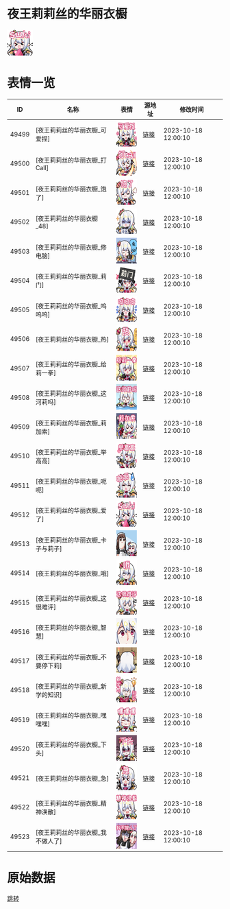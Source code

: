 # 夜王莉莉丝的华丽衣橱

<img src="./cover.png" height="60" alt="cover" />

# 表情一览

|ID|名称|表情|源地址|修改时间|
|----|----|----|----|----|
|49499|[夜王莉莉丝的华丽衣橱_可爱捏]|<img src="./pic/049499_%5B夜王莉莉丝的华丽衣橱_可爱捏%5D.png" height="60" alt="可爱捏"/>|[链接](https://i0.hdslb.com/bfs/garb/111b5427bb6cbef724951b11cef92f763f08d846.png)|2023-10-18 12:00:10|
|49500|[夜王莉莉丝的华丽衣橱_打Call]|<img src="./pic/049500_%5B夜王莉莉丝的华丽衣橱_打Call%5D.png" height="60" alt="打Call"/>|[链接](https://i0.hdslb.com/bfs/garb/3efba375275c5c31fae565679810a37825f5b0b6.png)|2023-10-18 12:00:10|
|49501|[夜王莉莉丝的华丽衣橱_饱了]|<img src="./pic/049501_%5B夜王莉莉丝的华丽衣橱_饱了%5D.png" height="60" alt="饱了"/>|[链接](https://i0.hdslb.com/bfs/garb/d6f65926cee97e9b6b9504b012cd7c9669ee45a7.png)|2023-10-18 12:00:10|
|49502|[夜王莉莉丝的华丽衣橱_48]|<img src="./pic/049502_%5B夜王莉莉丝的华丽衣橱_48%5D.png" height="60" alt="48"/>|[链接](https://i0.hdslb.com/bfs/garb/ca7fa799c4bf5c745c28889b41e825b2ae7f09d8.png)|2023-10-18 12:00:10|
|49503|[夜王莉莉丝的华丽衣橱_修电脑]|<img src="./pic/049503_%5B夜王莉莉丝的华丽衣橱_修电脑%5D.png" height="60" alt="修电脑"/>|[链接](https://i0.hdslb.com/bfs/garb/af978a0226ad34cd2d1e52e688114da6d291406a.png)|2023-10-18 12:00:10|
|49504|[夜王莉莉丝的华丽衣橱_莉门]|<img src="./pic/049504_%5B夜王莉莉丝的华丽衣橱_莉门%5D.png" height="60" alt="莉门"/>|[链接](https://i0.hdslb.com/bfs/garb/c0cf831384f07ec5efa236ae051a6dc02fdf6bf3.png)|2023-10-18 12:00:10|
|49505|[夜王莉莉丝的华丽衣橱_呜呜呜]|<img src="./pic/049505_%5B夜王莉莉丝的华丽衣橱_呜呜呜%5D.png" height="60" alt="呜呜呜"/>|[链接](https://i0.hdslb.com/bfs/garb/6ea4611b9b87ea5d30b4eede33367c8278079f21.png)|2023-10-18 12:00:10|
|49506|[夜王莉莉丝的华丽衣橱_热]|<img src="./pic/049506_%5B夜王莉莉丝的华丽衣橱_热%5D.png" height="60" alt="热"/>|[链接](https://i0.hdslb.com/bfs/garb/b71518c78ccc8556193c21d95c611fe4d45cfbc7.png)|2023-10-18 12:00:10|
|49507|[夜王莉莉丝的华丽衣橱_给莉一拳]|<img src="./pic/049507_%5B夜王莉莉丝的华丽衣橱_给莉一拳%5D.png" height="60" alt="给莉一拳"/>|[链接](https://i0.hdslb.com/bfs/garb/3f0f3941e16fd93c327007d850f836314675cc54.png)|2023-10-18 12:00:10|
|49508|[夜王莉莉丝的华丽衣橱_这河莉吗]|<img src="./pic/049508_%5B夜王莉莉丝的华丽衣橱_这河莉吗%5D.png" height="60" alt="这河莉吗"/>|[链接](https://i0.hdslb.com/bfs/garb/8fa26c1fe6f27d6b57cb4bd1756f7d5dcde29516.png)|2023-10-18 12:00:10|
|49509|[夜王莉莉丝的华丽衣橱_莉加索]|<img src="./pic/049509_%5B夜王莉莉丝的华丽衣橱_莉加索%5D.png" height="60" alt="莉加索"/>|[链接](https://i0.hdslb.com/bfs/garb/07e7bfe9b1042470cd045fc0645f002c4dea6608.png)|2023-10-18 12:00:10|
|49510|[夜王莉莉丝的华丽衣橱_举高高]|<img src="./pic/049510_%5B夜王莉莉丝的华丽衣橱_举高高%5D.png" height="60" alt="举高高"/>|[链接](https://i0.hdslb.com/bfs/garb/c3ca54c05e7ea0f97b1fb3be7fdbe399962a3000.png)|2023-10-18 12:00:10|
|49511|[夜王莉莉丝的华丽衣橱_呃呃]|<img src="./pic/049511_%5B夜王莉莉丝的华丽衣橱_呃呃%5D.png" height="60" alt="呃呃"/>|[链接](https://i0.hdslb.com/bfs/garb/d742ef10b98387f4814f2c1e3fd2dab079e2beff.png)|2023-10-18 12:00:10|
|49512|[夜王莉莉丝的华丽衣橱_爱了]|<img src="./pic/049512_%5B夜王莉莉丝的华丽衣橱_爱了%5D.png" height="60" alt="爱了"/>|[链接](https://i0.hdslb.com/bfs/garb/fc50df922c0124aff1e7c14749a2d2842e2b562a.png)|2023-10-18 12:00:10|
|49513|[夜王莉莉丝的华丽衣橱_卡子与莉子]|<img src="./pic/049513_%5B夜王莉莉丝的华丽衣橱_卡子与莉子%5D.png" height="60" alt="卡子与莉子"/>|[链接](https://i0.hdslb.com/bfs/garb/21ca4c82cf451d59127a94e8242a6d8ed457cad9.png)|2023-10-18 12:00:10|
|49514|[夜王莉莉丝的华丽衣橱_哦]|<img src="./pic/049514_%5B夜王莉莉丝的华丽衣橱_哦%5D.png" height="60" alt="哦"/>|[链接](https://i0.hdslb.com/bfs/garb/cb28a8a4136c56e80a680ef7c5f41b5ceaec11bf.png)|2023-10-18 12:00:10|
|49515|[夜王莉莉丝的华丽衣橱_这很难评]|<img src="./pic/049515_%5B夜王莉莉丝的华丽衣橱_这很难评%5D.png" height="60" alt="这很难评"/>|[链接](https://i0.hdslb.com/bfs/garb/a406a7da296fd94a260049c460781fe2fd3f2eff.png)|2023-10-18 12:00:10|
|49516|[夜王莉莉丝的华丽衣橱_智慧]|<img src="./pic/049516_%5B夜王莉莉丝的华丽衣橱_智慧%5D.png" height="60" alt="智慧"/>|[链接](https://i0.hdslb.com/bfs/garb/6428dd28bd53a90059d6c0a2f09a4ffded997e85.png)|2023-10-18 12:00:10|
|49517|[夜王莉莉丝的华丽衣橱_不要停下莉]|<img src="./pic/049517_%5B夜王莉莉丝的华丽衣橱_不要停下莉%5D.png" height="60" alt="不要停下莉"/>|[链接](https://i0.hdslb.com/bfs/garb/873f3a7b27be332bb92700bbd0809f783a477ef8.png)|2023-10-18 12:00:10|
|49518|[夜王莉莉丝的华丽衣橱_新学的知识]|<img src="./pic/049518_%5B夜王莉莉丝的华丽衣橱_新学的知识%5D.png" height="60" alt="新学的知识"/>|[链接](https://i0.hdslb.com/bfs/garb/4f66eebe4980c9c7886118d86ac1e03da4e8d27e.png)|2023-10-18 12:00:10|
|49519|[夜王莉莉丝的华丽衣橱_嘿嘿嘿]|<img src="./pic/049519_%5B夜王莉莉丝的华丽衣橱_嘿嘿嘿%5D.png" height="60" alt="嘿嘿嘿"/>|[链接](https://i0.hdslb.com/bfs/garb/f36b0a74f34da79b36fbe06a42b1d6591f1d0ca3.png)|2023-10-18 12:00:10|
|49520|[夜王莉莉丝的华丽衣橱_下头]|<img src="./pic/049520_%5B夜王莉莉丝的华丽衣橱_下头%5D.png" height="60" alt="下头"/>|[链接](https://i0.hdslb.com/bfs/garb/d57632210e2427bb598e76aebbfd2d816691d2c0.png)|2023-10-18 12:00:10|
|49521|[夜王莉莉丝的华丽衣橱_急]|<img src="./pic/049521_%5B夜王莉莉丝的华丽衣橱_急%5D.png" height="60" alt="急"/>|[链接](https://i0.hdslb.com/bfs/garb/16ad1d8fb1a6fe846b432bce035618b79a65a4a8.png)|2023-10-18 12:00:10|
|49522|[夜王莉莉丝的华丽衣橱_精神涣散]|<img src="./pic/049522_%5B夜王莉莉丝的华丽衣橱_精神涣散%5D.png" height="60" alt="精神涣散"/>|[链接](https://i0.hdslb.com/bfs/garb/cfebc976b922d5916c7cc1c8eb3dbba6b114f503.png)|2023-10-18 12:00:10|
|49523|[夜王莉莉丝的华丽衣橱_我不做人了]|<img src="./pic/049523_%5B夜王莉莉丝的华丽衣橱_我不做人了%5D.png" height="60" alt="我不做人了"/>|[链接](https://i0.hdslb.com/bfs/garb/d7e90516d89463dced0679a411a38bc4cd9bf7af.png)|2023-10-18 12:00:10|

# 原始数据

[跳转](./raw.json)

